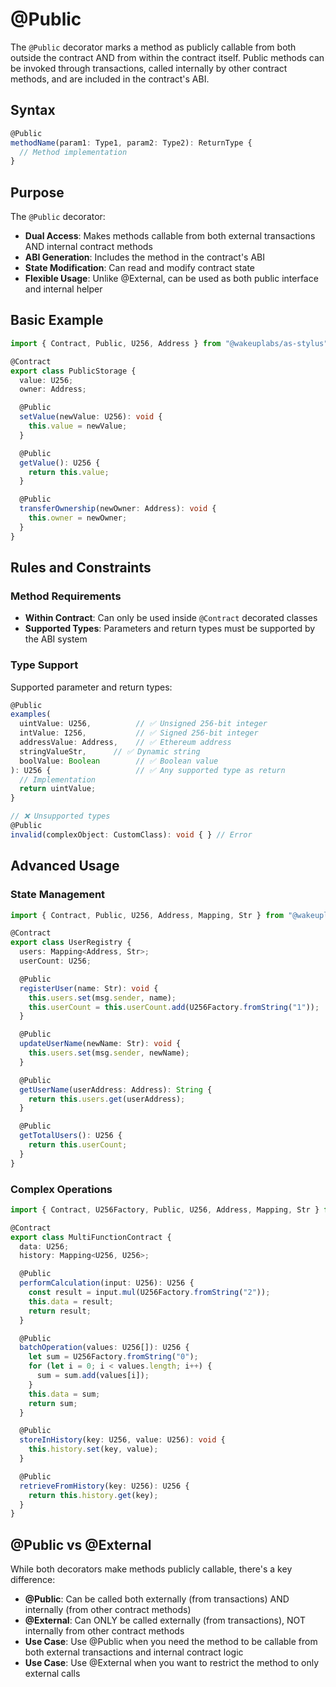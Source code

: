 # @Public

The `@Public` decorator marks a method as publicly callable from both outside the contract AND from within the contract itself. Public methods can be invoked through transactions, called internally by other contract methods, and are included in the contract's ABI.

## Syntax

```typescript
@Public
methodName(param1: Type1, param2: Type2): ReturnType {
  // Method implementation
}
```

## Purpose

The `@Public` decorator:

- **Dual Access**: Makes methods callable from both external transactions AND internal contract methods
- **ABI Generation**: Includes the method in the contract's ABI
- **State Modification**: Can read and modify contract state
- **Flexible Usage**: Unlike @External, can be used as both public interface and internal helper

## Basic Example

```typescript
import { Contract, Public, U256, Address } from "@wakeuplabs/as-stylus";

@Contract
export class PublicStorage {
  value: U256;
  owner: Address;

  @Public
  setValue(newValue: U256): void {
    this.value = newValue;
  }

  @Public
  getValue(): U256 {
    return this.value;
  }

  @Public
  transferOwnership(newOwner: Address): void {
    this.owner = newOwner;
  }
}
```

## Rules and Constraints

### Method Requirements

- **Within Contract**: Can only be used inside `@Contract` decorated classes
- **Supported Types**: Parameters and return types must be supported by the ABI system

### Type Support

Supported parameter and return types:

```typescript
@Public
examples(
  uintValue: U256,          // ✅ Unsigned 256-bit integer
  intValue: I256,           // ✅ Signed 256-bit integer
  addressValue: Address,    // ✅ Ethereum address
  stringValueStr,      // ✅ Dynamic string
  boolValue: Boolean        // ✅ Boolean value
): U256 {                   // ✅ Any supported type as return
  // Implementation
  return uintValue;
}

// ❌ Unsupported types
@Public
invalid(complexObject: CustomClass): void { } // Error
```

## Advanced Usage

### State Management

```typescript
import { Contract, Public, U256, Address, Mapping, Str } from "@wakeuplabs/as-stylus";

@Contract
export class UserRegistry {
  users: Mapping<Address, Str>;
  userCount: U256;

  @Public
  registerUser(name: Str): void {
    this.users.set(msg.sender, name);
    this.userCount = this.userCount.add(U256Factory.fromString("1"));
  }

  @Public
  updateUserName(newName: Str): void {
    this.users.set(msg.sender, newName);
  }

  @Public
  getUserName(userAddress: Address): String {
    return this.users.get(userAddress);
  }

  @Public
  getTotalUsers(): U256 {
    return this.userCount;
  }
}
```

### Complex Operations

```typescript
import { Contract, U256Factory, Public, U256, Address, Mapping, Str } from "@wakeuplabs/as-stylus";

@Contract
export class MultiFunctionContract {
  data: U256;
  history: Mapping<U256, U256>;

  @Public
  performCalculation(input: U256): U256 {
    const result = input.mul(U256Factory.fromString("2"));
    this.data = result;
    return result;
  }

  @Public
  batchOperation(values: U256[]): U256 {
    let sum = U256Factory.fromString("0");
    for (let i = 0; i < values.length; i++) {
      sum = sum.add(values[i]);
    }
    this.data = sum;
    return sum;
  }

  @Public
  storeInHistory(key: U256, value: U256): void {
    this.history.set(key, value);
  }

  @Public
  retrieveFromHistory(key: U256): U256 {
    return this.history.get(key);
  }
}
```

## @Public vs @External

While both decorators make methods publicly callable, there's a key difference:

- **@Public**: Can be called both externally (from transactions) AND internally (from other contract methods)
- **@External**: Can ONLY be called externally (from transactions), NOT internally from other contract methods
- **Use Case**: Use @Public when you need the method to be callable from both external transactions and internal contract logic
- **Use Case**: Use @External when you want to restrict the method to only external calls
